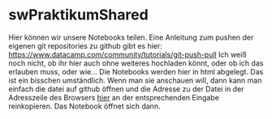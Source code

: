 # swPraktikumShared
Hier können wir unsere Notebooks teilen. Eine Anleitung zum pushen der eigenen git repositories zu github gibt es hier:
https://www.datacamp.com/community/tutorials/git-push-pull
Ich weiß noch nicht, ob ihr hier auch ohne weiteres hochladen könnt, oder ob ich das erlauben muss, oder wie...
Die Notebooks werden hier in html abgelegt. Das ist ein bisschen umständlich. Wenn man sie anschauen will,
dann kann man einfach die datei auf github öffnen und die Adresse zu der Datei in der Adresszeile des Browsers
[hier](https://nbviewer.jupyter.org/) an der entsprechenden Eingabe reinkopieren. Das Notebook öffnet sich dann.

